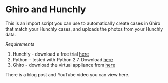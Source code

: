 # Ghiro and Hunchly

This is an import script you can use to automatically create cases in Ghiro that match your Hunchly cases, and uploads the photos from your Hunchly data.

*Requirements*

1. Hunchly - download a free trial [here](https://www.hunch.ly/try-it-now)
2. Python  - tested with Python 2.7. Download [here](https://www.python.org)
3. Ghiro   - download the virtual appliance from [here](https://www.getghiro.org)

There is a blog post and YouTube video you can view here.
